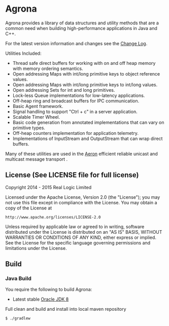 Agrona
======

Agrona provides a library of data structures and utility methods that are a common need when building high-performance 
applications in Java and C++.

For the latest version information and changes see the [Change Log](https://github.com/real-logic/Agrona/wiki/Change-Log). 

Utilities Included:

* Thread safe direct buffers for working with on and off heap memory with memory ordering semantics.
* Open addressing Maps with int/long primitive keys to object reference values.
* Open addressing Maps with int/long primitive keys to int/long values.
* Open addressing Sets for int and long primitives.
* Lock-less Queue implementations for low-latency applications.
* Off-heap ring and broadcast buffers for IPC communication.
* Basic Agent framework.
* Signal handling to support "Ctrl + c" in a server application.
* Scalable Timer Wheel.
* Basic code generation from annotated implementations that can vary on primitive types.
* Off-heap counters implementation for application telemetry.
* Implementations of InputStream and OutputStream that can wrap direct buffers.

Many of these utilities are used in the [Aeron](https://github.com/real-logic/Aeron) 
efficient reliable unicast and multicast message transport .

License (See LICENSE file for full license)
-------------------------------------------
Copyright 2014 - 2015 Real Logic Limited

Licensed under the Apache License, Version 2.0 (the "License");
you may not use this file except in compliance with the License.
You may obtain a copy of the License at

    http://www.apache.org/licenses/LICENSE-2.0

Unless required by applicable law or agreed to in writing, software
distributed under the License is distributed on an "AS IS" BASIS,
WITHOUT WARRANTIES OR CONDITIONS OF ANY KIND, either express or implied.
See the License for the specific language governing permissions and
limitations under the License.

Build
-----

### Java Build

You require the following to build Agrona:

* Latest stable [Oracle JDK 8](http://www.oracle.com/technetwork/java/)

Full clean and build and install into local maven repository

    $ ./gradlew
